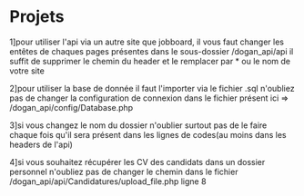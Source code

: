 # Projets

1]pour utiliser l'api via un autre site que jobboard, il vous faut changer les entêtes de chaques pages présentes dans le sous-dossier /dogan_api/api il suffit de supprimer le chemin du header et le remplacer par * ou le nom de votre site

2]pour utiliser la base de donnée il faut l'importer via le fichier .sql n'oubliez pas de changer la configuration de connexion dans le fichier présent ici => /dogan_api/config/Database.php

3]si vous changez le nom du dossier n'oublier surtout pas de le faire chaque fois qu'il sera présent dans les lignes de codes(au moins dans les headers de l'api)

4]si vous souhaitez récupérer les CV des candidats dans un dossier personnel n'oubliez pas de changer le chemin dans le fichier /dogan_api/api/Candidatures/upload_file.php ligne 8
